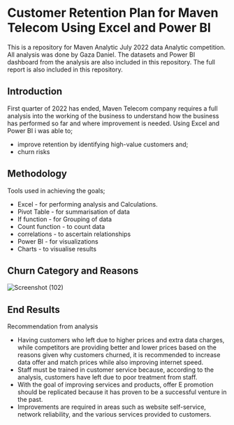 
# Customer Retention Plan for Maven Telecom Using Excel and Power BI

This is a repository for Maven Analytic July 2022 data Analytic competition. All analysis was done by Gaza Daniel.
The datasets and Power BI dashboard from the analysis are also included in this repository.
The full report is also included in this repository.

## Introduction

First quarter of 2022 has ended, Maven Telecom company requires a full analysis into the working of the business to understand how the business has performed so far and where improvement is needed. Using Excel and Power BI i was able to; 
* improve retention by identifying high-value customers and; 
* churn risks 

## Methodology


Tools used in achieving the goals;
* Excel - for performing analysis and Calculations.
* Pivot Table - for summarisation of data
* If function - for Grouping of data 
* Count function - to count data
* correlations - to ascertain relationships 
* Power BI - for visualizations
* Charts - to visualise results


## Churn Category and Reasons

![Screenshot (102)](https://user-images.githubusercontent.com/103642582/187445632-b959d2e1-67bc-4965-8257-d9dd84d78728.png)

## End Results
Recommendation from analysis
*	Having customers who left due to higher prices and extra data charges, while competitors are providing better and lower prices based on the reasons given why customers churned, it is recommended to increase data offer and match prices while also improving internet speed.
*	Staff must be trained in customer service because, according to the analysis, customers have left due to poor treatment from staff.
*	With the goal of improving services and products, offer E promotion should be replicated because it has proven to be a successful venture in the past.
*	Improvements are required in areas such as website self-service, network reliability, and the various services provided to customers.   


